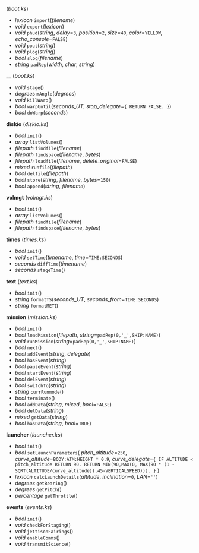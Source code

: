 (*boot.ks*)
+ *lexicon* `import`(*filename*)
+ *void* `export`(*lexicon*)
+ *void* `phud`(*string*, *delay*=`3`, *position*=`2`, *size*=`40`, *color*=`YELLOW`, *echo_console*=`FALSE`)
+ *void* `pout`(*string*)
+ *void* `plog`(*string*)
+ *bool* `slog`(*filename*)
+ *string* `padRep`(*width*, *char*, *string*)

**__** (*boot.ks*)
+ *void* `stage`()
+ *degrees* `mAngle`(*degrees*)
+ *void* `killWarp`()
+ *bool* `warpUntil`(*seconds_UT*, *stop_delegate*=`{ RETURN FALSE. }`)
+ *bool* `doWarp`(*seconds*)

**diskio** (*diskio.ks*)
+ *bool* `init`()
+ *array* `listVolumes`()
+ *filepath* `findfile`(*filename*)
+ *filepath* `findspace`(*filename*, *bytes*)
+ *filepath* `loadfile`(*filename*, *delete_original*=`FALSE`)
+ *mixed* `runfile`(*filepath*)
+ *bool* `delfile`(*filepath*)
+ *bool* `store`(*string*, *filename*, *bytes*=`150`)
+ *bool* `append`(*string*, *filename*)

**volmgt** (*volmgt.ks*)
+ *bool* `init`()
+ *array* `listVolumes`()
+ *filepath* `findfile`(*filename*)
+ *filepath* `findspace`(*filename*, *bytes*)

**times** (*times.ks*)
+ *bool* `init`()
+ *void* `setTime`(*timename*, *time*=`TIME:SECONDS`)
+ *seconds* `diffTime`(*timename*)
+ *seconds* `stageTime`()

**text** (*text.ks*)
+ *bool* `init`()
+ *string* `formatTS`(*seconds_UT*, *seconds_from*=`TIME:SECONDS`)
+ *string* `formatMET`()

**mission** (*mission.ks*)
+ *bool* `init`()
+ *bool* `loadMission`(*filepath*, *string*=`padRep(0,'_',SHIP:NAME)`)
+ *void* `runMission`(*string*=`padRep(0,'_',SHIP:NAME)`)
+ *bool* `next`()
+ *bool* `addEvent`(*string*, *delegate*)
+ *bool* `hasEvent`(*string*)
+ *bool* `pauseEvent`(*string*)
+ *bool* `startEvent`(*string*)
+ *bool* `delEvent`(*string*)
+ *bool* `switchTo`(*string*)
+ *string* `currRunmode`()
+ *bool* `terminate`()
+ *bool* `addData`(*string*, *mixed*, *bool*=`FALSE`)
+ *bool* `delData`(*string*)
+ *mixed* `getData`(*string*)
+ *bool* `hasData`(*string*, *bool*=`TRUE`)

**launcher** (*launcher.ks*)
+ *bool* `init`()
+ *bool* `setLaunchParameters`(
    *pitch_altitude*=`250`,
    *curve_altitude*=`BODY:ATM:HEIGHT * 0.9`,
    *curve_delegate*=`{ IF ALTITUDE < pitch_altitude RETURN 90. RETURN MIN(90,MAX(0, MAX(90 * (1 - SQRT(ALTITUDE/curve_altitude)),45-VERTICALSPEED))). }`
  )
+ *lexicon* `calcLaunchDetails`(*altitude*, *inclination*=`0`, *LAN*=`''`)
+ *degrees* `getBearing`()
+ *degrees* `getPitch`()
+ *percentage* `getThrottle`()

**events** (*events.ks*)
+ *bool* `init`()
+ *void* `checkForStaging`()
+ *void* `jettisonFairings`()
+ *void* `enableComms`()
+ *void* `transmitScience`()

